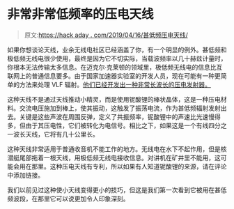 # 非常非常低频率的压电天线

> 原文:[https://hack aday . com/2019/04/16/甚低频压电天线/](https://hackaday.com/2019/04/16/piezoelectric-antennas-for-very-very-low-frequencies/)

如果你想谈论天线，业余无线电社区已经涵盖了你，有一个明显的例外。甚低频和极低频无线电很少使用，最终是因为它不切实际，当载波频率以几十赫兹计量时，你根本无法传输太多信息。在迈克尔·克莱顿的领域里，极低频无线电的信息比互联网上的普通信息要多。由于国家加速器实验室的开发人员，现在可能有一种更简单的方法来处理 VLF 辐射。[他们已经开发出一种非常长波长的压电发射器。](https://www6.slac.stanford.edu/news/2019-04-12-slac-develops-novel-compact-antenna-communicating-where-radios-fail.aspx)

这种天线不是通过天线推动小精灵，而是使用铌酸锂的棒状晶体，这是一种压电材料。交流电压施加到棒上，使其振动，这触发了振荡电流，作为甚低频辐射发射出去。关键是这些声波在周围反弹，定义了共振频率，铌酸锂中的声速比光速慢得多，但由于其压电性，它们被转化为电信号。相比之下，如果这是一个有线四分之一波长天线，它将有几十公里长。

这种天线非常适用于普通收音机不能工作的地方。无线电在水下不起作用，但是核潜艇尾部拖着一根天线，用极低频无线电接收信息。对讲机在矿井里不能用，这可能会用在那里。这种压电天线有专利，所以如果有人知道铌酸锂的来源，请在评论中添加链接。

我们以前见过这种使小天线变得更小的技巧，但这是我们第一次看到它被用在甚低频波段，在那里它可以说更加令人印象深刻。